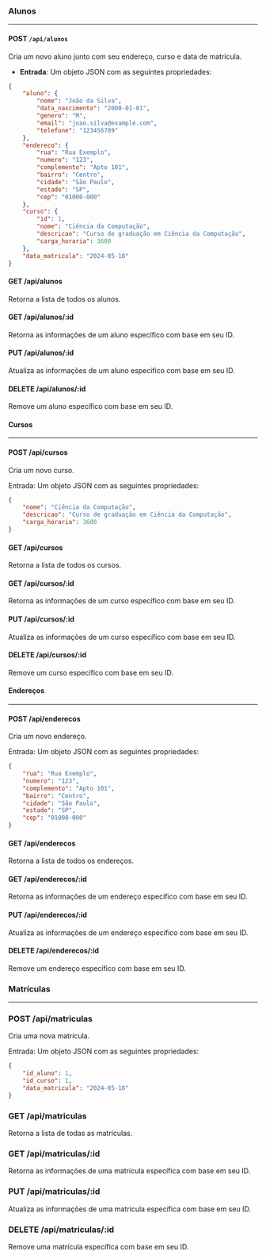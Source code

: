 ### Alunos

- - -

#### POST `/api/alunos`

Cria um novo aluno junto com seu endereço, curso e data de matrícula.

* **Entrada**: Um objeto JSON com as seguintes propriedades:
```json
{
	"aluno": {
		"nome": "João da Silva",
		"data_nascimento": "2000-01-01",
		"genero": "M",
		"email": "joao.silva@example.com",
		"telefone": "123456789"
	},
	"endereco": {
		"rua": "Rua Exemplo",
		"numero": "123",
		"complemento": "Apto 101",
		"bairro": "Centro",
		"cidade": "São Paulo",
		"estado": "SP",
		"cep": "01000-000"
	},
	"curso": {
		"id": 1,
		"nome": "Ciência da Computação",
		"descricao": "Curso de graduação em Ciência da Computação",
		"carga_horaria": 3600
	},
	"data_matricula": "2024-05-18"
}

```

####   GET /api/alunos
Retorna a lista de todos os alunos.

#### GET /api/alunos/:id
Retorna as informações de um aluno específico com base em seu ID.

#### PUT /api/alunos/:id
Atualiza as informações de um aluno específico com base em seu ID.

####  DELETE /api/alunos/:id
Remove um aluno específico com base em seu ID.



#### Cursos

- - -
#### POST /api/cursos
Cria um novo curso.

Entrada: Um objeto JSON com as seguintes propriedades:


```json
{
	"nome": "Ciência da Computação",
	"descricao": "Curso de graduação em Ciência da Computação",
	"carga_horaria": 3600
}
```

#### GET /api/cursos
Retorna a lista de todos os cursos.

#### GET /api/cursos/:id
Retorna as informações de um curso específico com base em seu ID.

#### PUT /api/cursos/:id
Atualiza as informações de um curso específico com base em seu ID.

#### DELETE /api/cursos/:id
Remove um curso específico com base em seu ID.


#### Endereços

- - -
#### POST /api/enderecos
Cria um novo endereço.

Entrada: Um objeto JSON com as seguintes propriedades:

```json
{
	"rua": "Rua Exemplo",
	"numero": "123",
	"complemento": "Apto 101",
	"bairro": "Centro",
	"cidade": "São Paulo",
	"estado": "SP",
	"cep": "01000-000"
}
```
####  GET /api/enderecos
Retorna a lista de todos os endereços.

#### GET /api/enderecos/:id
Retorna as informações de um endereço específico com base em seu ID.

#### PUT /api/enderecos/:id
Atualiza as informações de um endereço específico com base em seu ID.

#### DELETE /api/enderecos/:id

Remove um endereço específico com base em seu ID.

### Matrículas

- - -

### POST /api/matriculas
Cria uma nova matrícula.

Entrada: Um objeto JSON com as seguintes propriedades:

```json
{
	"id_aluno": 1,
	"id_curso": 1,
	"data_matricula": "2024-05-18"
}
```

### GET /api/matriculas
Retorna a lista de todas as matrículas.

### GET /api/matriculas/:id
Retorna as informações de uma matrícula específica com base em seu ID.

### PUT /api/matriculas/:id
Atualiza as informações de uma matrícula específica com base em seu ID.

### DELETE /api/matriculas/:id
Remove uma matrícula específica com base em seu ID.